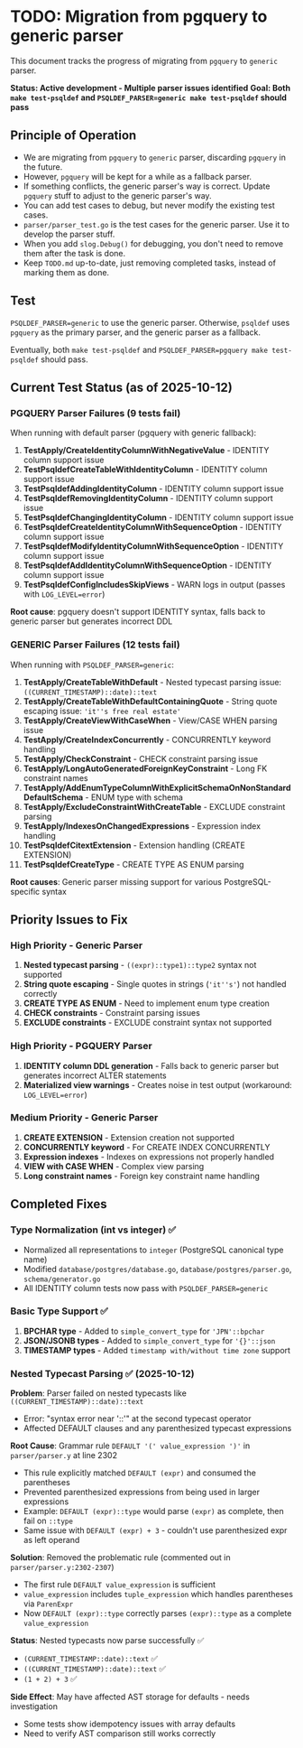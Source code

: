 # TODO: Migration from pgquery to generic parser

This document tracks the progress of migrating from `pgquery` to `generic` parser.

**Status: Active development - Multiple parser issues identified**
**Goal: Both `make test-psqldef` and `PSQLDEF_PARSER=generic make test-psqldef` should pass**

## Principle of Operation

* We are migrating from `pgquery` to `generic` parser, discarding `pgquery` in the future.
* However, `pgquery` will be kept for a while as a fallback parser.
* If something conflicts, the generic parser's way is correct. Update `pgquery` stuff to adjust to the generic parser's way.
* You can add test cases to debug, but never modify the existing test cases.
* `parser/parser_test.go` is the test cases for the generic parser. Use it to develop the parser stuff.
* When you add `slog.Debug()` for debugging, you don't need to remove them after the task is done.
* Keep `TODO.md` up-to-date, just removing completed tasks, instead of marking them as done.

## Test

`PSQLDEF_PARSER=generic` to use the generic parser. Otherwise, `psqldef` uses `pgquery` as the primary parser, and the generic parser as a fallback.

Eventually, both `make test-psqldef` and `PSQLDEF_PARSER=pgquery make test-psqldef` should pass.

## Current Test Status (as of 2025-10-12)

### PGQUERY Parser Failures (9 tests fail)
When running with default parser (pgquery with generic fallback):

1. **TestApply/CreateIdentityColumnWithNegativeValue** - IDENTITY column support issue
2. **TestPsqldefCreateTableWithIdentityColumn** - IDENTITY column support issue
3. **TestPsqldefAddingIdentityColumn** - IDENTITY column support issue
4. **TestPsqldefRemovingIdentityColumn** - IDENTITY column support issue
5. **TestPsqldefChangingIdentityColumn** - IDENTITY column support issue
6. **TestPsqldefCreateIdentityColumnWithSequenceOption** - IDENTITY column support issue
7. **TestPsqldefModifyIdentityColumnWithSequenceOption** - IDENTITY column support issue
8. **TestPsqldefAddIdentityColumnWithSequenceOption** - IDENTITY column support issue
9. **TestPsqldefConfigIncludesSkipViews** - WARN logs in output (passes with `LOG_LEVEL=error`)

**Root cause**: pgquery doesn't support IDENTITY syntax, falls back to generic parser but generates incorrect DDL

### GENERIC Parser Failures (12 tests fail)
When running with `PSQLDEF_PARSER=generic`:

1. **TestApply/CreateTableWithDefault** - Nested typecast parsing issue: `((CURRENT_TIMESTAMP)::date)::text`
2. **TestApply/CreateTableWithDefaultContainingQuote** - String quote escaping issue: `'it''s free real estate'`
3. **TestApply/CreateViewWithCaseWhen** - View/CASE WHEN parsing issue
4. **TestApply/CreateIndexConcurrently** - CONCURRENTLY keyword handling
5. **TestApply/CheckConstraint** - CHECK constraint parsing issue
6. **TestApply/LongAutoGeneratedForeignKeyConstraint** - Long FK constraint names
7. **TestApply/AddEnumTypeColumnWithExplicitSchemaOnNonStandardDefaultSchema** - ENUM type with schema
8. **TestApply/ExcludeConstraintWithCreateTable** - EXCLUDE constraint parsing
9. **TestApply/IndexesOnChangedExpressions** - Expression index handling
10. **TestPsqldefCitextExtension** - Extension handling (CREATE EXTENSION)
11. **TestPsqldefCreateType** - CREATE TYPE AS ENUM parsing

**Root causes**: Generic parser missing support for various PostgreSQL-specific syntax

## Priority Issues to Fix

### High Priority - Generic Parser
1. **Nested typecast parsing** - `((expr)::type1)::type2` syntax not supported
2. **String quote escaping** - Single quotes in strings (`'it''s'`) not handled correctly
3. **CREATE TYPE AS ENUM** - Need to implement enum type creation
4. **CHECK constraints** - Constraint parsing issues
5. **EXCLUDE constraints** - EXCLUDE constraint syntax not supported

### High Priority - PGQUERY Parser
1. **IDENTITY column DDL generation** - Falls back to generic parser but generates incorrect ALTER statements
2. **Materialized view warnings** - Creates noise in test output (workaround: `LOG_LEVEL=error`)

### Medium Priority - Generic Parser
1. **CREATE EXTENSION** - Extension creation not supported
2. **CONCURRENTLY keyword** - For CREATE INDEX CONCURRENTLY
3. **Expression indexes** - Indexes on expressions not properly handled
4. **VIEW with CASE WHEN** - Complex view parsing
5. **Long constraint names** - Foreign key constraint name handling

## Completed Fixes

### Type Normalization (int vs integer) ✅
- Normalized all representations to `integer` (PostgreSQL canonical type name)
- Modified `database/postgres/database.go`, `database/postgres/parser.go`, `schema/generator.go`
- All IDENTITY column tests now pass with `PSQLDEF_PARSER=generic`

### Basic Type Support ✅
1. **BPCHAR type** - Added to `simple_convert_type` for `'JPN'::bpchar`
2. **JSON/JSONB types** - Added to `simple_convert_type` for `'{}'::json`
3. **TIMESTAMP types** - Added `timestamp with/without time zone` support

### Nested Typecast Parsing ✅ (2025-10-12)
**Problem**: Parser failed on nested typecasts like `((CURRENT_TIMESTAMP)::date)::text`
- Error: "syntax error near '::'" at the second typecast operator
- Affected DEFAULT clauses and any parenthesized typecast expressions

**Root Cause**: Grammar rule `DEFAULT '(' value_expression ')'` in `parser/parser.y` at line 2302
- This rule explicitly matched `DEFAULT (expr)` and consumed the parentheses
- Prevented parenthesized expressions from being used in larger expressions
- Example: `DEFAULT (expr)::type` would parse `(expr)` as complete, then fail on `::type`
- Same issue with `DEFAULT (expr) + 3` - couldn't use parenthesized expr as left operand

**Solution**: Removed the problematic rule (commented out in `parser/parser.y:2302-2307`)
- The first rule `DEFAULT value_expression` is sufficient
- `value_expression` includes `tuple_expression` which handles parentheses via `ParenExpr`
- Now `DEFAULT (expr)::type` correctly parses `(expr)::type` as a complete `value_expression`

**Status**: Nested typecasts now parse successfully ✅
- `(CURRENT_TIMESTAMP::date)::text` ✅
- `((CURRENT_TIMESTAMP)::date)::text` ✅
- `(1 + 2) + 3` ✅

**Side Effect**: May have affected AST storage for defaults - needs investigation
- Some tests show idempotency issues with array defaults
- Need to verify AST comparison still works correctly
